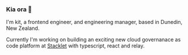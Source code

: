 ### Kia ora 👋

I'm kit, a frontend engineer, and engineering manager, based in Dunedin, New Zealand.

Currently I'm working on building an exciting new cloud governanace as code platform at [Stacklet](https://stacklet.io) with typescript, react and relay. 

<!--
**squidsoup/squidsoup** is a ✨ _special_ ✨ repository because its `README.md` (this file) appears on your GitHub profile.

Here are some ideas to get you started:

- 🔭 I’m currently working on ...
- 🌱 I’m currently learning ...
- 👯 I’m looking to collaborate on ...
- 🤔 I’m looking for help with ...
- 💬 Ask me about ...
- 📫 How to reach me: ...
- 😄 Pronouns: ...
- ⚡ Fun fact: ...
-->
